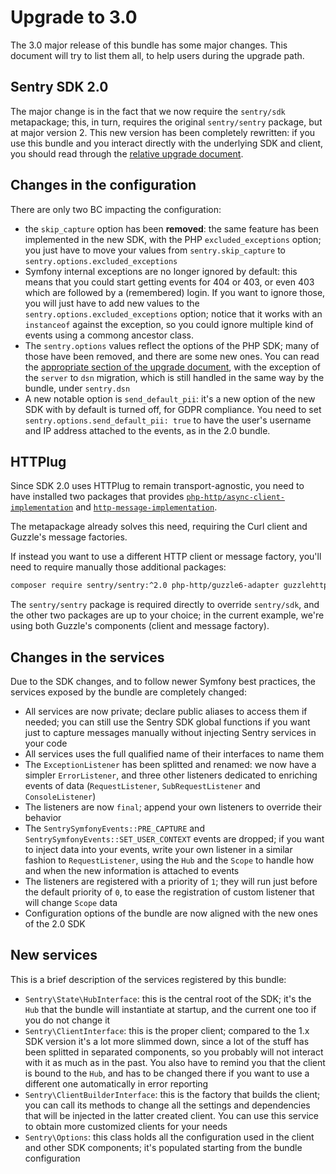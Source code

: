 # Upgrade to 3.0
The 3.0 major release of this bundle has some major changes. This document will try to list them all, to help users 
during the upgrade path.

## Sentry SDK 2.0
The major change is in the fact that we now require the `sentry/sdk` metapackage; this, in turn, requires the original
`sentry/sentry` package, but at major version 2.
This new version has been completely rewritten: if you use this bundle and you interact directly with the underlying SDK
and client, you should read through the [relative upgrade document](https://github.com/getsentry/sentry-php/blob/master/UPGRADE-2.0.md).

## Changes in the configuration
There are only two BC impacting the configuration:
 * the `skip_capture` option has been **removed**: the same feature has been implemented in the new SDK, with the PHP `excluded_exceptions` option; you just have to move your values from `sentry.skip_capture` to `sentry.options.excluded_exceptions`
 * Symfony internal exceptions are no longer ignored by default: this means that you could start getting events for 404 or 403, or even 403 which are followed by a (remembered) login. If you want to ignore those, you will just have to add new values to the `sentry.options.excluded_exceptions` option; notice that it works with an `instanceof` against the exception, so you could ignore multiple kind of events using a commong ancestor class.
 * The `sentry.options` values reflect the options of the PHP SDK; many of those have been removed, and there are some new ones. You can read the [appropriate section of the upgrade document](https://github.com/getsentry/sentry-php/blob/master/UPGRADE-2.0.md#client-options), with the exception of the `server` to `dsn` migration, which is still handled in the same way by the bundle, under `sentry.dsn`
 * A new notable option is `send_default_pii`: it's a new option of the new SDK with by default is turned off, for GDPR compliance. You need to set `sentry.options.send_default_pii: true` to have the user's username and IP address attached to the events, as in the 2.0 bundle.

## HTTPlug
Since SDK 2.0 uses HTTPlug to remain transport-agnostic, you need to have installed two packages that provides 
[`php-http/async-client-implementation`](https://packagist.org/providers/php-http/async-client-implementation)
and [`http-message-implementation`](https://packagist.org/providers/psr/http-message-implementation).

The metapackage already solves this need, requiring the Curl client and Guzzle's message factories.

If instead you want to use a different HTTP client or message factory, you'll need to require manually those additional
packages:

```bash
composer require sentry/sentry:^2.0 php-http/guzzle6-adapter guzzlehttp/psr7
```

The `sentry/sentry` package is required directly to override `sentry/sdk`, and the other two packages are up to your choice;
in the current example, we're using both Guzzle's components (client and message factory).

## Changes in the services
Due to the SDK changes, and to follow newer Symfony best practices, the services exposed by the bundle are completely
changed:

 * All services are now private; declare public aliases to access them if needed; you can still use the Sentry SDK global
   functions if you want just to capture messages manually without injecting Sentry services in your code
 * All services uses the full qualified name of their interfaces to name them
 * The `ExceptionListener` has been splitted and renamed: we now have a simpler `ErrorListener`, and three other listeners
 dedicated to enriching events of data (`RequestListener`, `SubRequestListener` and `ConsoleListener`)
 * The listeners are now `final`; append your own listeners to override their behavior
 * The `SentrySymfonyEvents::PRE_CAPTURE` and `SentrySymfonyEvents::SET_USER_CONTEXT` events are dropped; if you want to inject data into your events, write your own listener in a similar fashion to `RequestListener`, using the `Hub` and the `Scope` to handle how and when the new information is attached to events
 * The listeners are registered with a priority of `1`; they will run just before the default priority of `0`, to ease
   the registration of custom listener that will change `Scope` data
 * Configuration options of the bundle are now aligned with the new ones of the 2.0 SDK

## New services
This is a brief description of the services registered by this bundle:

 * `Sentry\State\HubInterface`: this is the central root of the SDK; it's the `Hub` that the bundle will instantiate at
 startup, and the current one too if you do not change it
 * `Sentry\ClientInterface`: this is the proper client; compared to the 1.x SDK version it's a lot more slimmed down,
 since a lot of the stuff has been splitted in separated components, so you probably will not interact with it as much as
 in the past. You also have to remind you that the client is bound to the `Hub`, and has to be changed there if you want 
 to use a different one automatically in error reporting
 * `Sentry\ClientBuilderInterface`: this is the factory that builds the client; you can call its methods to change all
 the settings and dependencies that will be injected in the latter created client. You can use this service to obtain more
 customized clients for your needs
 * `Sentry\Options`: this class holds all the configuration used in the client and other SDK components; it's populated
 starting from the bundle configuration
